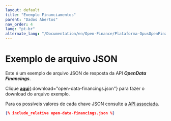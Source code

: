 ```yaml
---
layout: default
title: "Exemplo Financiamentos"
parent: "Dados Abertos"
nav_order: 4
lang: "pt-br"
alternate_lang: "/Documentation/en/Open-Finance/Plataforma-OpusOpenFinance/Integração/apis-dados-abertos/DadosAbertos-Financings/"
---
```


# Exemplo de arquivo JSON

Este é um exemplo de arquivo JSON de resposta da API ***OpenData Financings***.

Clique [**aqui**](open-data-financings.json){:download="open-data-financings.json"} para fazer o download do arquivo exemplo.

Para os possíveis valores de cada chave JSON consulte a [API associada][Link-API].

```json
{% include_relative open-data-financings.json %}
```

[Link-API]: ../../../../swagger-ui/index.html?api=open-data-financings
